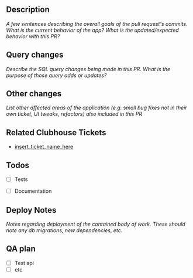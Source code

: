 ## Description

_A few sentences describing the overall goals of the pull request's commits.
What is the current behavior of the app? What is the updated/expected behavior
with this PR?_

## Query changes

_Describe the SQL query changes being made in this PR.  What is the purpose of 
those query adds or updates?_

## Other changes

_List other affected areas of the application (e.g. small bug fixes not in their own ticket, UI tweaks, refactors) also included in this PR_

## Related Clubhouse Tickets

* [insert_ticket_name_here](insert_link_here)


## Todos

- [ ] Tests
- [ ] Documentation


## Deploy Notes

_Notes regarding deployment of the contained body of work. These should note any
db migrations, new dependencies, etc._

## QA plan
- [ ] Test api
- [ ] etc